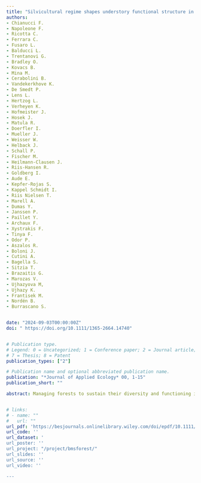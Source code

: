 ```yaml
---
title: "Silvicultural regime shapes understory functional structure in European forests"
authors:
- Chianucci F.
- Napoleone F.
- Ricotta C.
- Ferrara C.
- Fusaro L.
- Balducci L.
- Trentanovi G.
- Bradley O.
- Kovacs B.
- Mina M.
- Cerabolini B.
- Vandekerkhove K.
- De Smedt P.
- Lens L.
- Hertzog L.
- Verheyen K.
- Hofmeister J.
- Hosek J.
- Matula R.
- Doerfler I.
- Mueller J.
- Weisser W.
- Helback J.
- Schall P.
- Fischer M.
- Heilmann-Clausen J.
- Riis-Hansen R.
- Goldberg I.
- Aude E.
- Kepfer-Rojas S.
- Kappel Schmidt I.
- Riis Nielsen T.
- Marell A.
- Dumas Y.
- Janssen P.
- Paillet Y.
- Archaux F.
- Xystrakis F.
- Tinya F.
- Odor P.
- Aszalos R.
- Boloni J.
- Cutini A.
- Bagella S.
- Sitzia T.
- Brazaitis G.
- Marozas V.
- Ujhazyova M,
- Ujhazy K.
- Frantisek M.
- Nordén B.
- Burrascano S. 


date: "2024-09-03T00:00:00Z"
doi: " https://doi.org/10.1111/1365-2664.14740"


# Publication type.
# Legend: 0 = Uncategorized; 1 = Conference paper; 2 = Journal article; 3 = Preprint / Working Paper; 4 = Report; 5 = Book; 6 = Book section;
# 7 = Thesis; 8 = Patent
publication_types: ["2"]

# Publication name and optional abbreviated publication name.
publication: "*Journal of Applied Ecology* 00, 1-15"
publication_short: ""

abstract: Managing forests to sustain their diversity and functioning is a major challenge in a changing world. Despite the key role of understory vegetation in driving forest biodiversity, regeneration and functioning, few studies address the functional dimensions of understory vegetation response to silvicultural management. We assessed the influence of the silvicultural regimes on the functional diversity and redundancy of European forest understory. We gathered vascular plant abundance data from more than 2000 plots in European forests, each associated with one out of the five most widespread silvicultural regimes. We used generalized linear mixed models to assess the effect of different silvicultural regimes on understory functional diversity (Rao's quadratic entropy) and functional redundancy, while accounting for climate and soil conditions, and explored the reciprocal relationship between three diversity components (functional diversity, redundancy and dominance) across silvicultural regimes through a ternary diversity diagram. Intensive silvicultural regimes are associated with a decrease in functional diversity and an increase in functional redundancy, compared with unmanaged conditions. This means that although intensive management may buffer communities' functions against species or functional losses, it also limits the range of understory response to environmental changes. Policy implications. Different silvicultural regimes influence different facets of understory functional features. While unmanaged forests can be used as a reference to design silvicultural practices in compliance with biodiversity conservation targets, different silvicultural options should be balanced at landscape scale to sustain the multiple forest functions that human societies are increasingly demanding.


# links:
# - name: ""
#   url: ""
url_pdf: 'https://besjournals.onlinelibrary.wiley.com/doi/epdf/10.1111/1365-2664.14740'
url_code: ''
url_dataset: '
url_poster: ''
url_project: "/project/bmsforest/"
url_slides: ''
url_source: ''
url_video: ''

---
```

